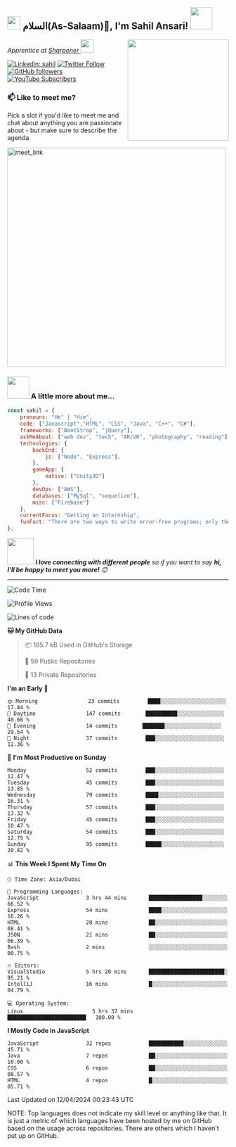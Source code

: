 <h2><img src="https://emojis.slackmojis.com/emojis/images/1531849430/4246/blob-sunglasses.gif?1531849430" width="30"/> السلام(As-Salaam)🤝, I'm Sahil Ansari! <img src="https://media.giphy.com/media/12oufCB0MyZ1Go/giphy.gif" width="50"></h2>
<img align='right' src="https://media.giphy.com/media/M9gbBd9nbDrOTu1Mqx/giphy.gif" width="230">
<p><em>Apprentice at <a href="https://www.sharpener.tech/">Sharpener
</a><img src="https://media.giphy.com/media/WUlplcMpOCEmTGBtBW/giphy.gif" width="30"> 
</em></p>

[![Linkedin: sahil](https://img.shields.io/badge/-sahil-blue?style=flat-square&logo=Linkedin&logoColor=white&link=https://www.linkedin.com/in/sahilansari01/)](https://www.linkedin.com/in/sahilansari01/)
[![Twitter Follow](https://img.shields.io/twitter/follow/sahilansari01?label=Follow)](https://twitter.com/intent/follow?screen_name=sahilansari01)
[![GitHub followers](https://img.shields.io/github/followers/sahil-ansari01?label=Followers&style=social)](https://github.com/sahil-ansari01)
[![YouTube Subscribers](https://img.shields.io/youtube/channel/subscribers/UCtGKTv9O8srPEFcvBYY0nkQ?label=Subscribers&style=social)](https://www.youtube.com/channel/UCtGKTv9O8srPEFcvBYY0nkQ)


### 📫 Like to meet me?

Pick a slot if you'd like to meet me and chat about anything you are passionate about - but make sure to describe the agenda

<a href="https://calendly.com/sahilansari01/30min" target="_blank"><img width="498" alt="meet_link" src="https://user-images.githubusercontent.com/15426564/144297439-f530f383-e73e-41e0-9914-a9b7d3f432e5.png"></a>

### <img src="https://media.giphy.com/media/VgCDAzcKvsR6OM0uWg/giphy.gif" width="50"> A little more about me...  

```javascript
const sahil = {
    pronouns: "He" | "Him",
    code: ["Javascript","HTML", "CSS", "Java", "C++", "C#"],
    frameworks: ["BootStrap", "jQuery"],
    askMeAbout: ["web dev", "tech", "AR/VR", "photography", "reading"],
    technologies: {
        backEnd: {
            js: ["Node", "Express"],
        },
        gameApp: {
            native: ["Unity3D"]
        },
        devOps: ["AWS"],
        databases: ["MySql", "sequelize"],
        misc: ["Firebase"]
    },
    currentFocus: "Getting an Internship",
    funFact: "There are two ways to write error-free programs; only the third one works"
};
```

<img src="https://media.giphy.com/media/LnQjpWaON8nhr21vNW/giphy.gif" width="60"> <em><b>I love connecting with different people</b> so if you want to say <b>hi, I'll be happy to meet you more!</b> 😊</em>

---
<!--START_SECTION:waka-->
![Code Time](http://img.shields.io/badge/Code%20Time-2%2C64%20hrs%2038%20mins-blue)

![Profile Views](http://img.shields.io/badge/Profile%20Views-163-blue)

![Lines of code](https://img.shields.io/badge/From%20Hello%20World%20I%27ve%20Written-35%20thousands%20lines%20of%20code-blue)

**🐱 My GitHub Data** 

> 📦 185.7 kB Used in GitHub's Storage 
 > 
> 📜 59 Public Repositories 
 > 
> 🔑 13 Private Repositories 
 > 
**I'm an Early 🐤** 

```text
🌞 Morning                23 commits         ████░░░░░░░░░░░░░░░░░░░░░   17.44 % 
🌆 Daytime                147 commits        ██████████░░░░░░░░░░░░░░░   40.66 % 
🌃 Evening                14 commits        ███████░░░░░░░░░░░░░░░░░░   29.54 % 
🌙 Night                  37 commits         ███░░░░░░░░░░░░░░░░░░░░░░   12.36 % 
```
📅 **I'm Most Productive on Sunday** 

```text
Monday                   52 commits         ███░░░░░░░░░░░░░░░░░░░░░░   12.47 % 
Tuesday                  45 commits         ███░░░░░░░░░░░░░░░░░░░░░░   13.85 % 
Wednesday                79 commits         ████░░░░░░░░░░░░░░░░░░░░░   16.31 % 
Thursday                 57 commits         ███░░░░░░░░░░░░░░░░░░░░░░   13.32 % 
Friday                   45 commits         ███░░░░░░░░░░░░░░░░░░░░░░   10.47 % 
Saturday                 54 commits         ███░░░░░░░░░░░░░░░░░░░░░░   12.75 % 
Sunday                   95 commits         █████░░░░░░░░░░░░░░░░░░░░   20.82 % 
```


📊 **This Week I Spent My Time On** 

```text
🕑︎ Time Zone: Asia/Dubai

💬 Programming Languages: 
JavaScript               3 hrs 44 mins       █████████████████░░░░░░░░   66.52 % 
Express                  54 mins             ████░░░░░░░░░░░░░░░░░░░░░   16.26 % 
HTML                     28 mins             ██░░░░░░░░░░░░░░░░░░░░░░░   08.41 % 
JSON                     21 mins             ██░░░░░░░░░░░░░░░░░░░░░░░   06.39 % 
Bash                     2 mins              ░░░░░░░░░░░░░░░░░░░░░░░░░   00.75 % 

🔥 Editors: 
VisualStudio             5 hrs 20 mins       ████████████████████████░   95.21 % 
IntelliJ                 16 mins             █░░░░░░░░░░░░░░░░░░░░░░░░   04.79 % 

💻 Operating System: 
Linux                      5 hrs 37 mins       █████████████████████████   100.00 % 
```

**I Mostly Code in JavaScript** 

```text
JavaScript               32 repos            ███████████░░░░░░░░░░░░░░   45.71 % 
Java                     7 repos             ██░░░░░░░░░░░░░░░░░░░░░░░   10.00 % 
CSS                      6 repos             ██░░░░░░░░░░░░░░░░░░░░░░░   08.57 % 
HTML                     4 repos             █░░░░░░░░░░░░░░░░░░░░░░░░   05.71 % 
```




 Last Updated on 12/04/2024 00:23:43 UTC
<!--END_SECTION:waka-->

NOTE: Top languages does not indicate my skill level or anything like that. It is just a metric of which languages have been hosted by me on GitHub based on the usage across repositories. There are others which I haven't put up on GitHub.
